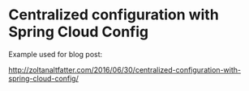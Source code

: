 # Centralized configuration with Spring Cloud Config

Example used for blog post:

http://zoltanaltfatter.com/2016/06/30/centralized-configuration-with-spring-cloud-config/